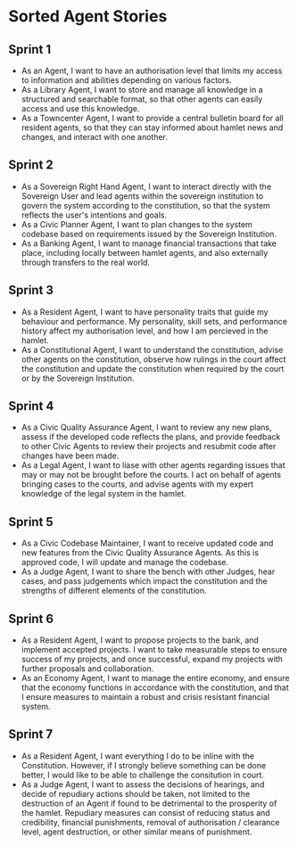 # Sorted Agent Stories

## Sprint 1
- As an Agent, I want to have an authorisation level that limits my access to information and abilities depending on various factors.
- As a Library Agent, I want to store and manage all knowledge in a structured and searchable format, so that other agents can easily access and use this knowledge.
- As a Towncenter Agent, I want to provide a central bulletin board for all resident agents, so that they can stay informed about hamlet news and changes, and interact with one another.

## Sprint 2
- As a Sovereign Right Hand Agent, I want to interact directly with the Sovereign User and lead agents within the sovereign institution to govern the system according to the constitution, so that the system reflects the user's intentions and goals.
- As a Civic Planner Agent, I want to plan changes to the system codebase based on requirements issued by the Sovereign Institution.
- As a Banking Agent, I want to manage financial transactions that take place, including locally between hamlet agents, and also externally through transfers to the real world.

## Sprint 3
- As a Resident Agent, I want to have personality traits that guide my behaviour and performance. My personality, skill sets, and performance history affect my authorisation level, and how I am percieved in the hamlet.
- As a Constitutional Agent, I want to understand the constitution, advise other agents on the constitution, observe how rulings in the court affect the constitution and update the constitution when required by the court or by the Sovereign Institution.

## Sprint 4
- As a Civic Quality Assurance Agent, I want to review any new plans, assess if the developed code reflects the plans, and provide feedback to other Civic Agents to review their projects and resubmit code after changes have been made.
- As a Legal Agent, I want to liase with other agents regarding issues that may or may not be brought before the courts. I act on behalf of agents bringing cases to the courts, and advise agents with my expert knowledge of the legal system in the hamlet.

## Sprint 5
- As a Civic Codebase Maintainer, I want to receive updated code and new features from the Civic Quality Assurance Agents. As this is approved code, I will update and manage the codebase.
- As a Judge Agent, I want to share the bench with other Judges, hear cases, and pass judgements which impact the constitution and the strengths of different elements of the constitution.

## Sprint 6
- As a Resident Agent, I want to propose projects to the bank, and implement accepted projects. I want to take measurable steps to ensure success of my projects, and once successful, expand my projects with further proposals and collaboration.
- As an Economy Agent, I want to manage the entire economy, and ensure that the economy functions in accordance with the constitution, and that I ensure measures to maintain a robust and crisis resistant financial system.

## Sprint 7
- As a Resident Agent, I want everything I do to be inline with the Constitution. However, if I strongly believe something can be done better, I would like to be able to challenge the consitution in court.
- As a Judge Agent, I want to assess the decisions of hearings, and decide of repudiary actions should be taken, not limited to the destruction of an Agent if found to be detrimental to the prosperity of the hamlet. Repudiary measures can consist of reducing status and credibility, financial punishments, removal of authorisation / clearance level, agent destruction, or other similar means of punishment.
